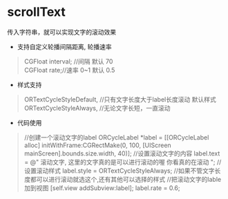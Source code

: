 # scrollText
传入字符串，就可以实现文字的滚动效果

* 支持自定义轮播间隔距离, 轮播速率   
> CGFloat interval; //间隔 默认 70  
 CGFloat rate;//速率 0~1 默认 0.5

 
* 样式支持
> ORTextCycleStyleDefault, //只有文字长度大于label长度滚动   默认样式
    ORTextCycleStyleAlways, //无论文字长短，一直滚动  
 
* 代码使用  
>  //创建一个滚动文字的label
ORCycleLabel *label = [[ORCycleLabel alloc] initWithFrame:CGRectMake(0, 100, [UIScreen mainScreen].bounds.size.width, 40)];
//设置滚动文字的内容
label.text = @"  滚动文字,   这里的文字真的是可以进行滚动的喔  你看真的在滚动 ";
//设置滚动样式
label.style = ORTextCycleStyleAlways;  //如果不管文字长度都可以进行滚动就选这个,还有其他可以选择的样式
//把滚动文字的lable加到视图
[self.view addSubview:label];
label.rate = 0.6;
